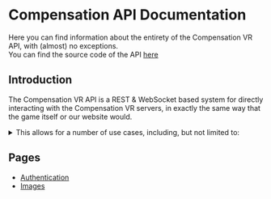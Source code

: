 # Compensation API Documentation
Here you can find information about the entirety of the Compensation VR API, with (almost) no exceptions.  
You can find the source code of the API [here](https://github.com/bubby932/VigorXRAPI)  

## Introduction  
The Compensation VR API is a REST & WebSocket based system for directly interacting with the Compensation VR servers, in exactly
the same way that the game itself or our website would.  
  
<details>  
    <summary>This allows for a number of use cases, including, but not limited to:</summary>  
    <ul>
        <li>Fetching data about a user, such as their username, ID, or bio.</li>
        <li>Gifting users items.</li>
        <li>Making purchases without logging into the game.</li>
        <li>Sending messages automatically, in the vein of a Discord bot.</li>
        <li>(Coming Soon) Manually downloading, modifying, and reuploading room saves to allow for more advanced operations.</li>
    </ul>
</details>  

## Pages

<ul>
    <li>
        <a href="./auth/">Authentication</a>
    </li>
    <li>
        <a href="./img/">Images</a>
    </li>
</ul>